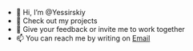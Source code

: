 - 👋 Hi, I’m @Yessirskiy
- 👀 Check out my projects
- 🌱 Give your feedback or invite me to work together
- 📫 You can reach me by writing on [Email](dobrydnevni@gmail.com)

<!---
Yessirskiy/Yessirskiy is a ✨ special ✨ repository because its `README.md` (this file) appears on your GitHub profile.
You can click the Preview link to take a look at your changes.
--->
